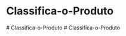 # Classifica-o-Produto
#   C l a s s i f i c a - o - P r o d u t o  
 #   C l a s s i f i c a - o - P r o d u t o  
 